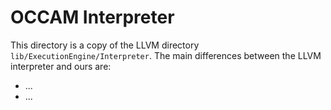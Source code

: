 # OCCAM Interpreter #

This directory is a copy of the LLVM directory
`lib/ExecutionEngine/Interpreter`. The main differences between the
LLVM interpreter and ours are:


- ...
- ...
